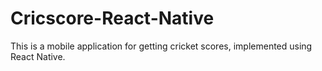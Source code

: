 # Cricscore-React-Native
This is a mobile application for getting cricket scores, implemented using React Native.
